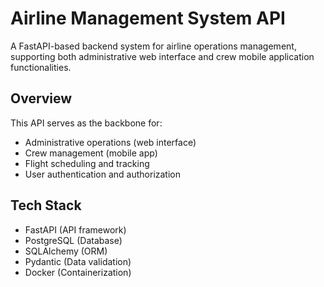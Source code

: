 # Airline Management System API

A FastAPI-based backend system for airline operations management, supporting both administrative web interface and crew mobile application functionalities.

## Overview

This API serves as the backbone for:

- Administrative operations (web interface)
- Crew management (mobile app)
- Flight scheduling and tracking
- User authentication and authorization

## Tech Stack

- FastAPI (API framework)
- PostgreSQL (Database)
- SQLAlchemy (ORM)
- Pydantic (Data validation)
- Docker (Containerization)
